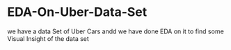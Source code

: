 # EDA-On-Uber-Data-Set
we have a data Set of Uber Cars andd we have done  EDA on it to find some Visual   Insight of the data set
